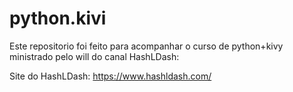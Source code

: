# python.kivi
Este repositorio foi feito para acompanhar o curso de python+kivy ministrado pelo will do canal HashLDash:

Site do HashLDash: https://www.hashldash.com/

